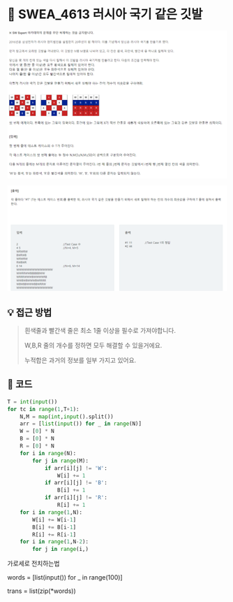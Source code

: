 # 📝 SWEA_4613 러시아 국기 같은 깃발

![](../images/swea_4613_1.PNG)

![](../images/swea_4613_2.PNG)

## 💡 접근 방법

>흰색줄과 빨간색 줄은 최소 1줄 이상을 필수로 가져야합니다.
>
>W,B,R 줄의 개수를 정하면 모두 해결할 수 있을거에요.
>
>누적합은 과거의 정보를 일부 가지고 있어요.

## 🔑 코드

```python
T = int(input())
for tc in range(1,T+1):
    N,M = map(int,input().split())
    arr = [list(input()) for _ in range(N)]
    W = [0] * N
    B = [0] * N
    R = [0] * N
    for i in range(N):
        for j in range(M):
            if arr[i][j] != 'W':
                W[i] += 1
            if arr[i][j] != 'B':
                B[i] += 1
            if arr[i][j] != 'R':
                R[i] += 1
    for i in range(1,N):
        W[i] += W[i-1]
        B[i] += B[i-1]
        R[i] += R[i-1]
    for i in range(1,N-2):
        for j in range(i,)
```



가로세로 전치하는법

words = [list(input()) for _ in range(100)]

trans = list(zip(*words))